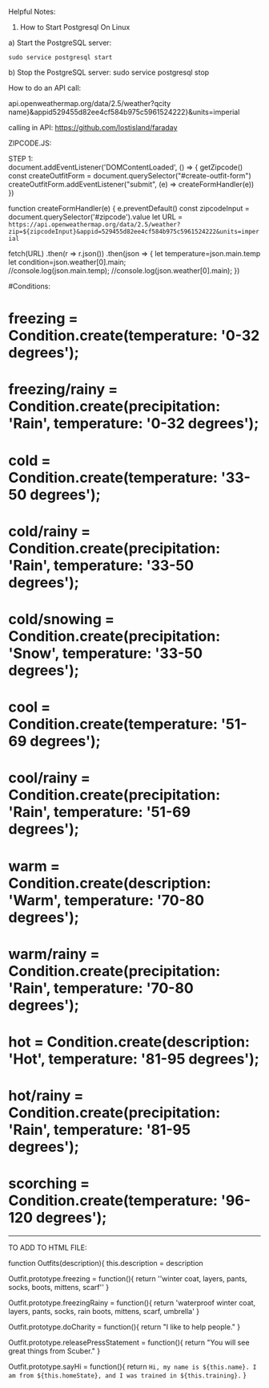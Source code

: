 Helpful Notes:

1) How to Start Postgresql On Linux

  a) Start the PostgreSQL server:

    sudo service postgresql start


  b) Stop the PostgreSQL server:
    sudo service postgresql stop

  
  How to do an API call:

  api.openweathermap.org/data/2.5/weather?qcity name}&appid529455d82ee4cf584b975c5961524222}&units=imperial






calling in API:
https://github.com/lostisland/faraday


ZIPCODE.JS:

STEP 1:  
document.addEventListener('DOMContentLoaded', () => {
  getZipcode()
  const createOutfitForm = document.querySelector("#create-outfit-form")
  createOutfitForm.addEventListener("submit", (e) => createFormHandler(e))
})

function createFormHandler(e) {
  e.preventDefault()
  const zipcodeInput = document.querySelector('#zipcode').value
  let URL = `https://api.openweathermap.org/data/2.5/weather?zip=${zipcodeInput}&appid=529455d82ee4cf584b975c5961524222&units=imperial`

  fetch(URL)
  .then(r => r.json())
  .then(json => {
    let temperature=json.main.temp 
    let condition=json.weather[0].main;  
          //console.log(json.main.temp);
          //console.log(json.weather[0].main);
})
 




#Conditions:
# freezing = Condition.create(temperature: '0-32 degrees');
# freezing/rainy = Condition.create(precipitation: 'Rain', temperature: '0-32 degrees'); 

# cold = Condition.create(temperature: '33-50 degrees'); 
# cold/rainy = Condition.create(precipitation: 'Rain', temperature: '33-50 degrees'); 
# cold/snowing = Condition.create(precipitation: 'Snow', temperature: '33-50 degrees'); 

# cool = Condition.create(temperature: '51-69 degrees'); 
# cool/rainy = Condition.create(precipitation: 'Rain', temperature: '51-69 degrees'); 

# warm = Condition.create(description: 'Warm', temperature: '70-80 degrees'); 
# warm/rainy = Condition.create(precipitation: 'Rain', temperature: '70-80 degrees'); 

# hot = Condition.create(description: 'Hot', temperature: '81-95 degrees');
# hot/rainy = Condition.create(precipitation: 'Rain', temperature: '81-95 degrees');

# scorching = Condition.create(temperature: '96-120 degrees'); 

_______________________________________________________________________________

TO ADD TO HTML FILE:

function Outfits(description){
    this.description = description
  
  Outfit.prototype.freezing = function(){
    return ''winter coat, layers, pants, socks, boots, mittens, scarf''
  }
  
  Outfit.prototype.freezingRainy = function(){
    return 'waterproof winter coat, layers, pants, socks, rain boots, mittens, scarf, umbrella'
  }
  
  Outfit.prototype.doCharity = function(){
    return "I like to help people."
  }
  
  Outfit.prototype.releasePressStatement = function(){
    return "You will see great things from Scuber."
  }
  
  Outfit.prototype.sayHi = function(){
    return `Hi, my name is ${this.name}. I am from ${this.homeState}, and I was trained in ${this.training}.`
  }
  